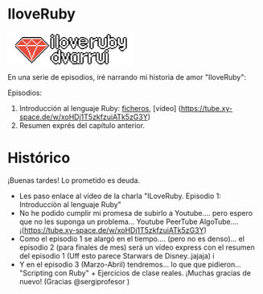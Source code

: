 
# IloveRuby

![](images/logo.png)

En una serie de episodios, iré narrando mi historia de amor "IloveRuby":

Episodios:
1. Introducción al lenguaje Ruby: [ficheros](episode/01.introduccion/), [vídeo]
(https://tube.xy-space.de/w/xoHDj1T5zkfzuiATk5zG3Y) 
2. Resumen exprés del capítulo anterior.


# Histórico

¡Buenas tardes! Lo prometido es deuda. 
* Les paso enlace al vídeo de la charla "ILoveRuby. Episodio 1: Introducciòn al lenguaje Ruby" 
* No he podido cumplir mi promesa de subirlo a Youtube.... pero espero que no les suponga un problema... Youtube PeerTube AlgoTube.... ¡(https://tube.xy-space.de/w/xoHDj1T5zkfzuiATk5zG3Y) 
* Como el episodio 1 se alargó en el tiempo.... (pero no es denso)... el episodio 2 (para finales de mes) será un vídeo express con el resumen del episodio 1 (Uff esto parece Starwars de Disney..jajaja) i
* Y en el episodio 3 (Marzo-Abril) tendremos... lo que que pidieron... "Scripting con Ruby" + Ejercicios de clase reales. ¡Muchas gracias de nuevo! (Gracias @sergiprofesor )


